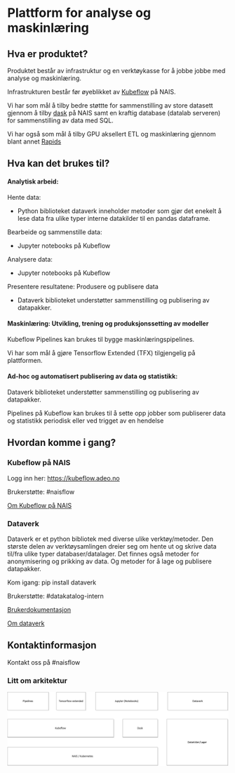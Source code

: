 # Plattform for analyse og maskinlæring



## Hva er produktet?

Produktet består av infrastruktur og en verktøykasse for å jobbe jobbe med analyse og maskinlæring.

Infrastrukturen består før øyeblikket av [Kubeflow](https://www.kubeflow.org) på NAIS.

Vi har som mål å tilby bedre støttte for sammenstilling av store datasett gjennom å tilby [dask](https://dask.org) på NAIS samt en kraftig database (datalab serveren) for sammenstilling av data med SQL.

Vi har også som mål å tilby GPU aksellert ETL og maskinlæring gjennom blant annet [Rapids](https://developer.nvidia.com/rapids)


## Hva kan det brukes til?

#### Analytisk arbeid: 

Hente data: 

- Python biblioteket dataverk inneholder metoder som gjør det enekelt å lese data fra ulike typer interne datakilder til en pandas dataframe.  

Bearbeide og sammenstille data: 

- Jupyter notebooks på Kubeflow 

Analysere data: 

- Jupyter notebooks på Kubeflow  

Presentere resultatene: Produsere og publisere data

- Dataverk biblioteket understøtter sammenstilling og publisering av datapakker.

#### Maskinlæring: Utvikling, trening og produksjonssetting av modeller

Kubeflow Pipelines kan brukes til bygge maskinlæringspipelines.

Vi har som mål å gjøre Tensorflow Extended (TFX) tilgjengelig på plattformen.

#### Ad-hoc og automatisert publisering av data og statistikk:

Dataverk biblioteket understøtter sammenstilling og publisering av datapakker.

Pipelines på Kubeflow kan brukes til å sette opp jobber som publiserer data og statistikk periodisk eller ved trigget av en hendelse


## Hvordan komme i gang?

### Kubeflow på NAIS

Logg inn her: https://kubeflow.adeo.no

Brukerstøtte: #naisflow

[Om Kubeflow på NAIS](kubeflow/README.md)

### Dataverk

Dataverk er et python bibliotek med diverse ulike verktøy/metoder. Den største delen av verktøysamlingen dreier seg om hente ut og skrive data til/fra ulike typer databaser/datalager. Det finnes også metoder for anonymisering og prikking av data. Og metoder for å lage og publisere datapakker.

Kom igang: pip install dataverk

Brukerstøtte: #datakatalog-intern

[Brukerdokumentasjon](https://dataverk.readthedocs.io/en/latest)

[Om dataverk](dataverk/README.md)


## Kontaktinformasjon

Kontakt oss på  #naisflow


### Litt om arkitektur

![Hovedkomponenter](Analyseplattform.png)






